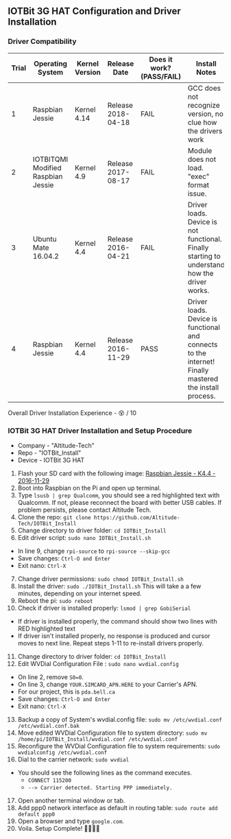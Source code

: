 ## IOTBit 3G HAT Configuration and Driver Installation

### Driver Compatibility
Trial | Operating System | Kernel Version | Release Date | Does it work? (PASS/FAIL) | Install Notes
------|------------------|----------------|--------------|---------------------------|--------------
1 | Raspbian Jessie | Kernel 4.14 | Release 2018-04-18 | FAIL | GCC does not recognize version, no clue how the drivers work
2 | IOTBITQMI Modified Raspbian Jessie | Kernel 4.9 | Release 2017-08-17 | FAIL | Module does not load. "exec" format issue.
3 | Ubuntu Mate 16.04.2 | Kernel 4.4 | Release 2016-04-21 | FAIL | Driver loads. Device is not functional. Finally starting to understand how the driver works.
4 | Raspbian Jessie | Kernel 4.4 | Release 2016-11-29 | PASS | Driver loads. Device is functional and connects to the internet! Finally mastered the install process.

Overall Driver Installation Experience - :dizzy_face: / 10 

### IOTBit 3G HAT Driver Installation and Setup Procedure
- Company - "Altitude-Tech"
- Repo - "IOTBit_Install"
- Device - IOTBit 3G HAT

1. Flash your SD card with the following image: [Raspbian Jessie - K4.4 - 2016-11-29](http://downloads.raspberrypi.org/raspbian/images/raspbian-2016-11-29/2016-11-25-raspbian-jessie.zip)
2. Boot into Raspbian on the Pi and open up terminal.
3. Type `lsusb | grep Qualcomm`, you should see a red highlighted text with Qualcomm. If not, please reconnect the board with better USB cables. If problem persists, please contact Altitude Tech.
4. Clone the repo: `git clone https://github.com/Altitude-Tech/IOTBit_Install`
5. Change directory to driver folder: `cd IOTBit_Install`
6. Edit driver script: `sudo nano IOTBit_Install.sh`
  - In line 9, change `rpi-source` to `rpi-source --skip-gcc`
  - Save changes: `Ctrl-O and Enter`
  - Exit nano: `Ctrl-X`
7. Change driver permissions: `sudo chmod IOTBit_Install.sh`
8. Install the driver: `sudo ./IOTBit_Install.sh` This will take a a few minutes, depending on your internet speed.
9. Reboot the pi: `sudo reboot`
10. Check if driver is installed properly: `lsmod | grep GobiSerial`
  - If driver is installed properly, the command should show two lines with RED highlighted text
  - If driver isn't installed properly, no response is produced and cursor moves to next line. Repeat steps 1-11 to re-install drivers properly.
11. Change directory to driver folder: `cd IOTBit_Install`
12. Edit WVDial Configuration File : `sudo nano wvdial.config`
  - On line 2, remove `S0=0`.
  - On line 3, change `YOUR.SIMCARD_APN.HERE` to your Carrier's APN. 
  - For our project, this is `pda.bell.ca`
  - Save changes: `Ctrl-O and Enter`
  - Exit nano: `Ctrl-X`
13. Backup a copy of System's wvdial.config file: `sudo mv /etc/wvdial.conf /etc/wvdial.conf.bak`
14. Move edited WVDial Configuration file to system directory: `sudo mv /home/pi/IOTBit_Install/wvdial.conf /etc/wvdial.conf`
15. Reconfigure the WVDial Configuration file to system requirements: `sudo wvdialconfig /etc/wvdial.conf`
16. Dial to the carrier network: `sudo wvdial`
  - You should see the following lines as the command executes.
    - `CONNECT 115200`
    - `--> Carrier detected. Starting PPP immediately.`
17. Open another terminal window or tab.
18. Add ppp0 network interface as default in routing table: `sudo route add default ppp0`
19. Open a browser and type `google.com`. 
20. Voila. Setup Complete! :clap::clap::clap::clap:
